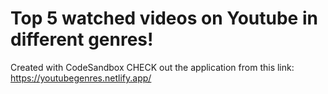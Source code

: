 # Top 5 watched videos on Youtube in different genres!
Created with CodeSandbox
CHECK out the application from this link: https://youtubegenres.netlify.app/
